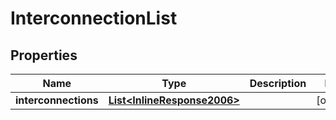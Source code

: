 
# InterconnectionList

## Properties
Name | Type | Description | Notes
------------ | ------------- | ------------- | -------------
**interconnections** | [**List&lt;InlineResponse2006&gt;**](InlineResponse2006.md) |  |  [optional]



